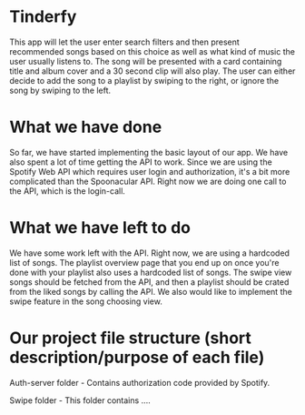 Tinderfy
=================================================

This app will let the user enter search filters and then present recommended songs based on this choice as well as what kind of music the user usually listens to. The song will be presented with a card containing title and album cover and a 30 second clip will also play. The user can either decide to add the song to a playlist by swiping to the right, or ignore the song by swiping to the left. 

What we have done
=====================

So far, we have started implementing the basic layout of our app. We have also spent a lot of time getting the API to work. Since we are using the Spotify Web API which requires user login and authorization, it's a bit more complicated than the Spoonacular API. Right now we are doing one call to the API, which is the login-call.

What we have left to do
=====================

We have some work left with the API. Right now, we are using a hardcoded list of songs. The playlist overview page that you end up on once you're done with your playlist also uses a hardcoded list of songs. The swipe view songs should be fetched from the API, and then a playlist should be crated from the liked songs by calling the API. We also would like to implement the swipe feature in the song choosing view.

Our project file structure (short description/purpose of each file)
=====================
Auth-server folder - Contains authorization code provided by Spotify.

Swipe folder - This folder contains
....
